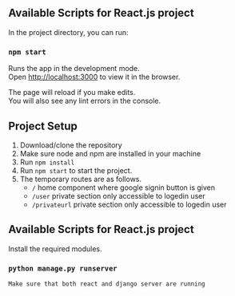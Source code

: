 
## Available Scripts for React.js project

In the project directory, you can run:

### `npm start`

Runs the app in the development mode.<br />
Open [http://localhost:3000](http://localhost:3000) to view it in the browser.

The page will reload if you make edits.<br />
You will also see any lint errors in the console.

## Project Setup

1. Download/clone the repository
2. Make sure node and npm are installed in your machine
3. Run `npm install`
4. Run `npm start` to start the project.
5. The temporary routes are as follows.
    * `/` home component where google signin button is given
    * `/user` private section only accessible to logedin user
    * `/privateurl` private section only accessible to logedin user
 
 
 ## Available Scripts for React.js project
 
 Install the required modules.
 
 ### `python manage.py runserver`
 
 `Make sure that both react and django server are running`
 
 
 
